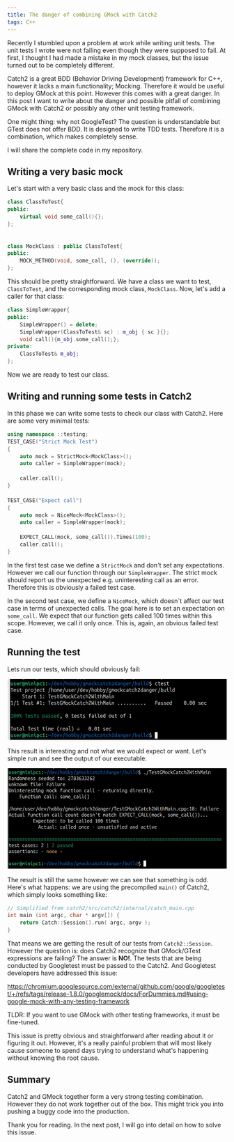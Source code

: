 ```yaml
---
title: The danger of combining GMock with Catch2  
tags: C++
---
```

Recently I stumbled upon a problem at work while writing unit tests. The unit tests I wrote were not failing even though they were supposed to fail. At first, I thought I had made a mistake in my mock classes, but the issue turned out to be completely different.

Catch2 is a great BDD (Behavior Driving Development) framework for C++, however it lacks a main functionality; Mocking. Therefore it would be useful to deploy GMock at this point. However this comes with a great danger. In this post I want to write about the danger and possible pitfall of combining GMock with Catch2 or possibly any other unit testing framework. 

One might thing: why not GoogleTest? The question is understandable but GTest does not offer BDD. It is designed to write TDD tests. Therefore it is a combination, which makes completely sense. 

I will share the complete code in my repository.

## Writing a very basic mock

Let's start with a very basic class and the mock for this class:

```cpp
class ClassToTest{
public:
    virtual void some_call(){};
};


class MockClass : public ClassToTest{
public:
    MOCK_METHOD(void, some_call, (), (override));
};
```

This should be pretty straightforward. We have a class we want to test, ```ClassToTest```, and the corresponding mock class,  ```MockClass```. Now, let's add a caller for that class:

```cpp
class SimpleWrapper{
public:
    SimpleWrapper() = delete;
    SimpleWrapper(ClassToTest& sc) : m_obj { sc }{};
    void call(){m_obj.some_call();};
private:
    ClassToTest& m_obj;
};
```

Now we are ready to test our class.

## Writing and running some tests in Catch2

In this phase we can write some tests to check our class with Catch2. Here are some very minimal tests:

```c++
using namespace ::testing;
TEST_CASE("Strict Mock Test")
{
    auto mock = StrictMock<MockClass>();
    auto caller = SimpleWrapper(mock);

    caller.call();
}

TEST_CASE("Expect call")
{
    auto mock = NiceMock<MockClass>();
    auto caller = SimpleWrapper(mock);

    EXPECT_CALL(mock, some_call()).Times(100);
    caller.call();
}
```
In the first test case we define a ```StrictMock``` and don't set any expectations. However we call our function through our ```SimpleWrapper```. The strict mock should report us the unexpected e.g. uninteresting call as an error. Therefore this is obviously a failed test case.  

In the second test case, we define a ```NiceMock```, which doesn`t affect our test case in terms of unexpected calls. The goal here is to set an expectation on ```some_call```. We expect that our function gets called 100 times within this scope. However, we call it only once. This is, again, an obvious failed test case.

## Running the test
Lets run our tests, which should obviously fail:

![(1) First Test Results of CTest](gmockcatch2danger/test_result_1_ctest.png)

This result is interesting and not what we would expect or want. Let's simple run and see the output of our executable:

![(1) First Test Results of Executable](gmockcatch2danger/test_result_1_exe.png)

The result is still the same however we can see that something is odd. Here's what happens: we are using the precompiled ```main()``` of Catch2, which simply looks something like:

```cpp
// Simplified from catch2/src/catch2/internal/catch_main.cpp
int main (int argc, char * argv[]) {
    return Catch::Session().run( argc, argv );
}
```
That means we are getting the result of our tests from ```Catch2::Session```. However the question is: does Catch2 recognize that GMock/GTest expressions are failing? The answer is **NO!**. The tests that are being conducted by Googletest must be passed to the Catch2. And Googletest developers have addressed this issue: 

https://chromium.googlesource.com/external/github.com/google/googletest/+/refs/tags/release-1.8.0/googlemock/docs/ForDummies.md#using-google-mock-with-any-testing-framework

TLDR: If you want to use GMock with other testing frameworks, it must be fine-tuned.

This issue is pretty obvious and straightforward after reading about it or figuring it out. However, it's a really painful problem that will most likely cause someone to spend days trying to understand what's happening without knowing the root cause.

## Summary
  Catch2 and GMock together form a very strong testing combination. However they do not work together out of the box. This might trick you into pushing a buggy code into the production.

  Thank you for reading. In the next post, I will go into detail on how to solve this issue.

